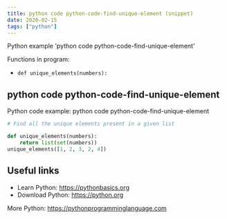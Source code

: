 ```yaml
---
title: python code python-code-find-unique-element (snippet)
date: 2020-02-15
tags: ["python"]
---
```

Python example 'python code python-code-find-unique-element'

Functions in program: 
* `def unique_elements(numbers):`

## python code python-code-find-unique-element

Python code example: python code python-code-find-unique-element

```python
# Find all the unique elements present in a given list

def unique_elements(numbers):
    return list(set(numbers))
unique_elements([1, 2, 3, 2, 4])


```

## Useful links

- Learn Python: https://pythonbasics.org
- Download Python: https://python.org

More Python: https://pythonprogramminglanguage.com
